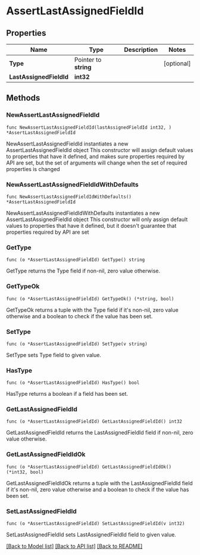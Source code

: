 # AssertLastAssignedFieldId

## Properties

Name | Type | Description | Notes
------------ | ------------- | ------------- | -------------
**Type** | Pointer to **string** |  | [optional] 
**LastAssignedFieldId** | **int32** |  | 

## Methods

### NewAssertLastAssignedFieldId

`func NewAssertLastAssignedFieldId(lastAssignedFieldId int32, ) *AssertLastAssignedFieldId`

NewAssertLastAssignedFieldId instantiates a new AssertLastAssignedFieldId object
This constructor will assign default values to properties that have it defined,
and makes sure properties required by API are set, but the set of arguments
will change when the set of required properties is changed

### NewAssertLastAssignedFieldIdWithDefaults

`func NewAssertLastAssignedFieldIdWithDefaults() *AssertLastAssignedFieldId`

NewAssertLastAssignedFieldIdWithDefaults instantiates a new AssertLastAssignedFieldId object
This constructor will only assign default values to properties that have it defined,
but it doesn't guarantee that properties required by API are set

### GetType

`func (o *AssertLastAssignedFieldId) GetType() string`

GetType returns the Type field if non-nil, zero value otherwise.

### GetTypeOk

`func (o *AssertLastAssignedFieldId) GetTypeOk() (*string, bool)`

GetTypeOk returns a tuple with the Type field if it's non-nil, zero value otherwise
and a boolean to check if the value has been set.

### SetType

`func (o *AssertLastAssignedFieldId) SetType(v string)`

SetType sets Type field to given value.

### HasType

`func (o *AssertLastAssignedFieldId) HasType() bool`

HasType returns a boolean if a field has been set.

### GetLastAssignedFieldId

`func (o *AssertLastAssignedFieldId) GetLastAssignedFieldId() int32`

GetLastAssignedFieldId returns the LastAssignedFieldId field if non-nil, zero value otherwise.

### GetLastAssignedFieldIdOk

`func (o *AssertLastAssignedFieldId) GetLastAssignedFieldIdOk() (*int32, bool)`

GetLastAssignedFieldIdOk returns a tuple with the LastAssignedFieldId field if it's non-nil, zero value otherwise
and a boolean to check if the value has been set.

### SetLastAssignedFieldId

`func (o *AssertLastAssignedFieldId) SetLastAssignedFieldId(v int32)`

SetLastAssignedFieldId sets LastAssignedFieldId field to given value.



[[Back to Model list]](../README.md#documentation-for-models) [[Back to API list]](../README.md#documentation-for-api-endpoints) [[Back to README]](../README.md)


